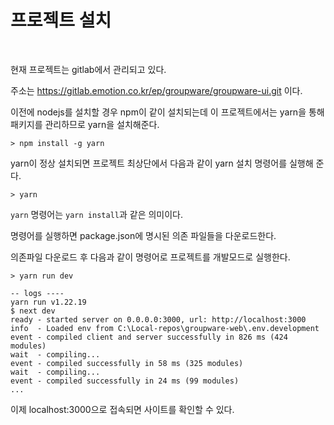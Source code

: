 # 프로젝트 설치

<br>

현재 프로젝트는 gitlab에서 관리되고 있다.

주소는 <https://gitlab.emotion.co.kr/ep/groupware/groupware-ui.git> 이다.

이전에 nodejs를 설치할 경우 npm이 같이 설치되는데 이 프로젝트에서는 yarn을 통해 패키지를 관리하므로 yarn을 설치해준다.

```
> npm install -g yarn
```

yarn이 정상 설치되면 프로젝트 최상단에서 다음과 같이 yarn 설치 명령어를 실행해 준다.

```
> yarn
```

`yarn` 명령어는 `yarn install`과 같은 의미이다.

명령어를 실행하면 package.json에 명시된 의존 파일들을 다운로드한다.

의존파일 다운로드 후 다음과 같이 명령어로 프로젝트를 개발모드로 실행한다.

```
> yarn run dev

-- logs ----
yarn run v1.22.19
$ next dev
ready - started server on 0.0.0.0:3000, url: http://localhost:3000
info  - Loaded env from C:\Local-repos\groupware-web\.env.development
event - compiled client and server successfully in 826 ms (424 modules)
wait  - compiling...
event - compiled successfully in 58 ms (325 modules)
wait  - compiling...
event - compiled successfully in 24 ms (99 modules)
...
```

이제 localhost:3000으로 접속되면 사이트를 확인할 수 있다.
